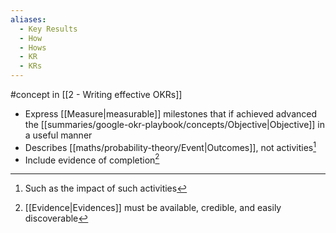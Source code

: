 ```yaml
---
aliases:
  - Key Results
  - How
  - Hows
  - KR
  - KRs
---
```

#concept in [[2 - Writing effective OKRs]]

- Express [[Measure|measurable]] milestones that if achieved advanced the [[summaries/google-okr-playbook/concepts/Objective|Objective]] in a useful manner
- Describes [[maths/probability-theory/Event|Outcomes]], not activities[^1]
- Include evidence of completion[^2]

[^1]: Such as the impact of such activities
[^2]: [[Evidence|Evidences]] must be available, credible, and easily discoverable